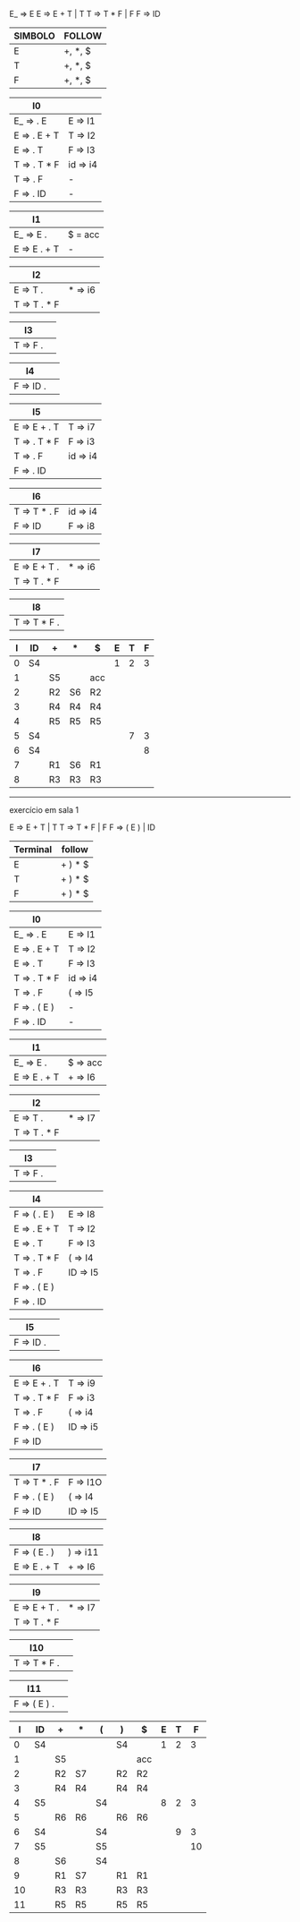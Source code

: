 E_ => E
E => E + T | T
T => T * F | F
F => ID

| SIMBOLO | FOLLOW  |
|---------|---------|
| E       | +, *, $ |
| T       | +, *, $ |
| F       | +, *, $ |

| I0             |          |
|----------------|----------|
| E_ => . E      | E => I1  |
| E => . E + T   | T => I2  |
| E => . T       | F => I3  |
| T => . T * F   | id => i4 |
| T => . F       |    -     |
| F => . ID      |    -     |

|I1             |         |
|---------------|---------|
|E_ => E .      | $ = acc |
|E => E . + T   |    -    |

|I2             |         |
|---------------|---------|
| E => T .      | * => i6 |
| T => T . * F  |         |

|I3           | |
|-------------|-|
|T => F .     | |

| I4          | |
|-------------|-|
| F => ID .   | |

|I5             |          |
|---------------|----------|
|E => E + . T   | T => i7  |
|T => . T * F   | F => i3  |
|T => . F       | id => i4 |
|F => . ID      |          |

| I6           |          |
|--------------|----------|
| T => T * . F | id => i4 |
| F => ID      | F => i8  |

| I7           |         |
|--------------|---------|
| E => E + T . | * => i6 |
| T => T . * F |         |

| I8           |
|--------------|
| T => T * F . |

| I | ID | +  |  * | $  | E | T | F |
|---|----|----|----|----|---|---|---|
| 0 | S4 |    |    |    | 1 | 2 | 3 |
| 1 |    | S5 |    |acc |   |   |   |
| 2 |    | R2 | S6 | R2 |   |   |   |
| 3 |    | R4 | R4 | R4 |   |   |   |
| 4 |    | R5 | R5 | R5 |   |   |   |
| 5 | S4 |    |    |    |   | 7 | 3 |
| 6 | S4 |    |    |    |   |   | 8 |
| 7 |    | R1 | S6 | R1 |   |   |   |
| 8 |    | R3 | R3 | R3 |   |   |   |

--------------------------------------
exercício em sala 1

E => E + T | T
T => T * F | F
F => ( E ) | ID

| Terminal | follow |
|----------|--------|
| E        | + ) * $|
| T        | + ) * $|
| F        | + ) * $|

| I0             |          |
|----------------|----------|
| E_ => . E      | E => I1  |
| E => . E + T   | T => I2  |
| E => . T       | F => I3  |
| T => . T * F   | id => i4 |
| T => . F       | ( => I5  |
| F => . ( E )   |    -     |
| F => . ID      |    -     |

|I1             |         |
|---------------|---------|
|E_ => E .      | $ => acc|
|E => E . + T   | + => I6 |

|I2             |         |
|---------------|---------|
| E => T .      | * => I7 |
| T => T . * F  |         |

|I3           | |
|-------------|-|
|T => F .     | |

| I4           |         |
|--------------|---------|
| F => ( . E ) | E => I8 |
| E => . E + T | T => I2 |
| E => . T     | F => I3 |
| T => . T * F | ( => I4 |
| T => . F     | ID => I5|
| F => . ( E ) |         |
| F => . ID    |         |

|I5             |          |
|---------------|----------|
|F => ID .      |          |

| I6           |           |
|--------------|-----------|
| E => E + . T | T => i9   |
| T => . T * F | F => i3   |
| T => . F     | ( => i4   |
| F => . ( E ) | ID => i5  |
| F => ID      |           |

| I7           |          |
|--------------|----------|
| T => T * . F | F => I1O |
| F => . ( E ) | ( => I4  |
| F => ID      | ID => I5 |

| I8           |          |
|--------------|----------|
| F => ( E . ) | ) => i11 |
| E => E . + T | + => I6  |

| I9           |         |
|--------------|---------|
| E =>  E + T .| * => I7 |
| T => T . * F |         |

|I10            |          |
|---------------|----------|
|T => T * F  .  |          |

|I11            |          |
|---------------|----------|
|F => ( E ) .   |          |

| I | ID | +  |  * | (  | )  |  $ | E | T | F |
|---|----|----|----|----|----|----|---|---|---|
| 0 | S4 |    |    |    | S4 |    | 1 | 2 | 3 |
| 1 |    | S5 |    |    |    | acc|   |   |   |
| 2 |    | R2 | S7 |    | R2 | R2 |   |   |   |
| 3 |    | R4 | R4 |    | R4 | R4 |   |   |   |
| 4 | S5 |    |    | S4 |    |    | 8 | 2 | 3 |
| 5 |    | R6 | R6 |    | R6 | R6 |   |   |   |
| 6 | S4 |    |    | S4 |    |    |   | 9 | 3 |
| 7 | S5 |    |    | S5 |    |    |   |   |10 |
| 8 |    | S6 |    | S4 |    |    |   |   |   |
| 9 |    | R1 | S7 |    | R1 | R1 |   |   |   |
|10 |    | R3 | R3 |    | R3 | R3 |   |   |   |
|11 |    | R5 | R5 |    | R5 | R5 |   |   |   |